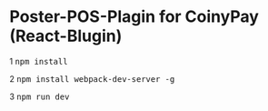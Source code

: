 # Poster-POS-Plagin for CoinyPay (React-Blugin)

1
<kbd> npm install</kbd> 

2
<kbd> npm install webpack-dev-server -g</kbd> 

3
<kbd> npm run dev</kbd>
